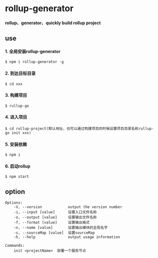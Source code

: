 # rollup-generator
#### rollup、generator、quickly build rollup project
## use
#### 1. 全局安装rollup-generator 
	$ npm i rollup-generator -g
#### 2. 到达目标目录
	$ cd xxx
#### 3. 构建项目
	$ rullup-go
#### 4. 进入项目
	$ cd rullup-project(默认地址，也可以通过构建项目的时候设置项目目录名称rullup-go init xxx)
#### 5. 安装依赖
	$ npm i
#### 6. 启动rollup
	$ npm start
## option

	Options:
    	-V, --version            output the version number
    	-i, --input [value]      设置入口文件名称
    	-o, --output [value]     设置输出文件名称
    	-f, --format [value]     设置输出格式
    	-n, --name [value]       设置输出模块的全局名字
    	-s, --sourceMap [value]  设置sourceMap
    	-h, --help               output usage information
    
    Commands:
    	init <projectName>  部署一个服务节点
